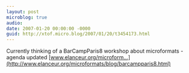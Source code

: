 ```yaml
---
layout: post
microblog: true
audio: 
date: 2007-01-20 00:00:00 -0000
guid: http://xtof.micro.blog/2007/01/20/t3454173.html
---
```

Currently thinking of a BarCampParis8 workshop about microformats - agenda updated [www.elanceur.org/microform...](http://www.elanceur.org/microformats/blog/barcampparis8.html)
